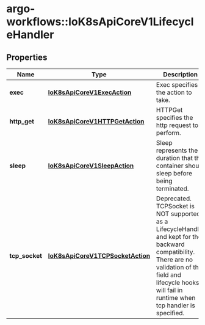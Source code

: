 # argo-workflows::IoK8sApiCoreV1LifecycleHandler

## Properties
Name | Type | Description | Notes
------------ | ------------- | ------------- | -------------
**exec** | [**IoK8sApiCoreV1ExecAction**](IoK8sApiCoreV1ExecAction.md) | Exec specifies the action to take. | [optional] 
**http_get** | [**IoK8sApiCoreV1HTTPGetAction**](IoK8sApiCoreV1HTTPGetAction.md) | HTTPGet specifies the http request to perform. | [optional] 
**sleep** | [**IoK8sApiCoreV1SleepAction**](IoK8sApiCoreV1SleepAction.md) | Sleep represents the duration that the container should sleep before being terminated. | [optional] 
**tcp_socket** | [**IoK8sApiCoreV1TCPSocketAction**](IoK8sApiCoreV1TCPSocketAction.md) | Deprecated. TCPSocket is NOT supported as a LifecycleHandler and kept for the backward compatibility. There are no validation of this field and lifecycle hooks will fail in runtime when tcp handler is specified. | [optional] 


